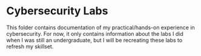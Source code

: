 # Cybersecurity Labs

This folder contains documentation of my practical/hands-on experience in cybersecurity. For now, it only contains information about the labs I did when I was still an undergraduate, but I will be recreating these labs to refresh my skillset.
